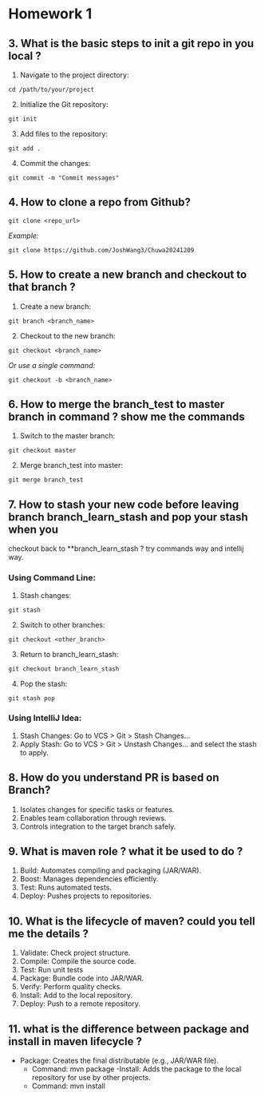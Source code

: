# Homework 1

## 3. What is the basic steps to init a git repo in you local ?
1. Navigate to the project directory:
```
cd /path/to/your/project
```
2. Initialize the Git repository:
```
git init
```
3. Add files to the repository:
```
git add .
```
4. Commit the changes:
```
git commit -m "Commit messages"
```

## 4. How to clone a repo from Github?
```
git clone <repo_url>
```
_Example:_
```
git clone https://github.com/JoshWang3/Chuwa20241209
```

## 5. How to create a new branch and checkout to that branch ?
1. Create a new branch:
```
git branch <branch_name>
```
2. Checkout to the new branch:
```
git checkout <branch_name>
```
_Or use a single command:_
```
git checkout -b <branch_name>
```

## 6. How to merge the branch_test to master branch in command ? show me the commands
1. Switch to the master branch:
```
git checkout master
```
2. Merge branch_test into master:
```
git merge branch_test
```

## 7. How to stash your new code before leaving branch branch_learn_stash and pop your stash when you
checkout back to **branch_learn_stash ? try commands way and intellij way.
### Using Command Line:
1. Stash changes:
```
git stash
```
2. Switch to other branches:
```
git checkout <other_branch>
```
3. Return to branch_learn_stash:
```
git checkout branch_learn_stash
```
4. Pop the stash:
```
git stash pop
```
### Using IntelliJ Idea:
1. Stash Changes: Go to VCS > Git > Stash Changes...
2. Apply Stash: Go to VCS > Git > Unstash Changes... and select the stash to apply.

## 8. How do you understand PR is based on Branch?
1. Isolates changes for specific tasks or features.
2. Enables team collaboration through reviews.
3. Controls integration to the target branch safely.

## 9. What is maven role ? what it be used to do ?
1. Build: Automates compiling and packaging (JAR/WAR).
2. Boost: Manages dependencies efficiently.
3. Test: Runs automated tests.
4. Deploy: Pushes projects to repositories.

## 10. What is the lifecycle of maven? could you tell me the details ?
1. Validate: Check project structure.
2. Compile: Compile the source code.
3. Test: Run unit tests
4. Package: Bundle code into JAR/WAR.
5. Verify: Perform quality checks.
6. Install: Add to the local repository.
7. Deploy: Push to a remote repository.

## 11. what is the difference between package and install in maven lifecycle ?
- Package: Creates the final distributable (e.g., JAR/WAR file).
  - Command: mvn package
-Install: Adds the package to the local repository for use by other projects.
  - Command: mvn install





























